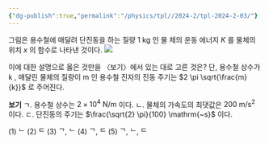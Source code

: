```yaml
---
{"dg-publish":true,"permalink":"/physics/tpl//2024-2/tpl-2024-2-03/"}
---
```



그림은 용수철에 매달려 단진동을 하는 질량 1 kg 인 물 체의 운동 에너지 $K$ 를 물체의 위치 $x$ 의 함수로 나타낸 것이다.
![](https://cdn.mathpix.com/cropped/2025_05_26_b6c88c9db9e5797c4395g-2.jpg?height=312&width=882&top_left_y=522&top_left_x=269)

이에 대한 설명으로 옳은 것만을 〈보기〉에서 있는 대로 고른 것은? 단, 용수철 상수가 k , 매달린 물체의 질량이 m 인 용수철 진자의 진동 주기는 $2 \pi \sqrt{\frac{m}{k}}$ 로 주어진다.


**보기**
ㄱ. 용수철 상수는 $2 \times 10^{4} \mathrm{~N} / \mathrm{m}$ 이다.
ㄴ. 물체의 가속도의 최댓값은 $200 \mathrm{~m} / \mathrm{s}^{2}$ 이다.
ㄷ. 단진동의 주기는 $\frac{\sqrt{2} \pi}{100} \mathrm{~s}$ 이다.

(1) ᄂ
(2) ᄃ
(3) ᄀ, ᄂ
(4) ᄀ, ᄃ
(5) ᄀ, ᄂ, ᄃ
